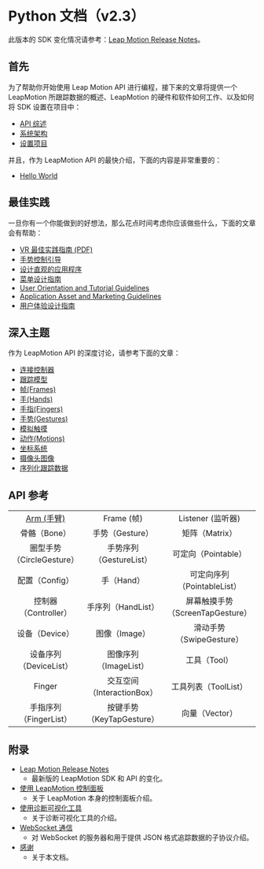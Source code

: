 # Python 文档（v2.3）
此版本的 SDK 变化情况请参考：[Leap Motion Release Notes]()。

## 首先
为了帮助你开始使用 Leap Motion API 进行编程，接下来的文章将提供一个 LeapMotion 所跟踪数据的概述、LeapMotion 的硬件和软件如何工作、以及如何将 SDK 设置在项目中：

* [API 综述](devguide/Leap_Overview.md)
* [系统架构](devguide/Leap_Architecture.md)
* [设置项目](devguide/Project_Setup.md)

并且，作为 LeapMotion API 的最快介绍，下面的内容是非常重要的：

* [Hello World](devguide/Sample_Tutorial.md)

## 最佳实践
一旦你有一个你能做到的好想法，那么花点时间考虑你应该做些什么，下面的文章会有帮助：

* [VR 最佳实践指南 (PDF)](https://developer.leapmotion.com/assets/Leap%20Motion%20VR%20Best%20Practices%20Guidelines.pdf)
* [手势控制引导](https://developer.leapmotion.com/articles/intro-to-motion-control)
* [设计直观的应用程序](https://developer.leapmotion.com/articles/designing-intuitive-applications)
* [菜单设计指南](practices/Leap_Menu_Design_Guidelines.md)
* [User Orientation and Tutorial Guidelines](practices/Leap_Orientation_and_Tutorial_Guidelines.md)
* [Application Asset and Marketing Guidelines](practices/App_Assets_and_Marketing_Guidelines.md)
* [用户体验设计指南](practices/Leap_UX_Guidelines.md)

## 深入主题
作为 LeapMotion API 的深度讨论，请参考下面的文章：

* [连接控制器](devguide/Leap_Controllers.md)
* [跟踪模型](devguide/Leap_Tracking.md)
* [帧(Frames)](devguide/Leap_Frames.md)
* [手(Hands)](devguide/Leap_Hand.md)
* [手指(Fingers)](devguide/Leap_Pointables.md)
* [手势(Gestures)](devguide/Leap_Gestures.md)
* [模拟触摸](devguide/Leap_Touch_Emulation.md)
* [动作(Motions)](devguide/Leap_Motions.md)
* [坐标系统](devguide/Leap_Coordinate_Mapping.md)
* [摄像头图像](devguide/Leap_Images.md)
* [序列化跟踪数据](devguide/Leap_Serialization.md)

## API 参考

||||
|:-:|:-:|:-:|
|[Arm (手臂)](api/Leap.Arm.md)| Frame (帧)| Listener (监听器)|
|骨骼（Bone）|手势（Gesture）|矩阵（Matrix）|
|圈型手势（CircleGesture）|手势序列（GestureList）|可定向（Pointable）|
|配置（Config）|手（Hand）|可定向序列（PointableList）|
|控制器（Controller）|手序列（HandList）|屏幕触摸手势（ScreenTapGesture）|
|设备（Device）|图像（Image）|滑动手势（SwipeGesture）|
|设备序列（DeviceList）|图像序列（ImageList）|工具（Tool）|
|Finger|交互空间（InteractionBox）|工具列表（ToolList）|
|手指序列（FingerList）|按键手势（KeyTapGesture）|向量（Vector）|

## 附录

* [Leap Motion Release Notes](supplements/SDK_Release_Notes.md) 
  - 最新版的 LeapMotion SDK 和 API 的变化。
* [使用 LeapMotion 控制面板](supplements/Leap_Application.md)
  - 关于 LeapMotion 本身的控制面板介绍。
* [使用诊断可视化工具](supplements/Leap_Visualizer.md)
  - 关于诊断可视化工具的介绍。
* [WebSocket 通信](supplements/Leap_JSON.md)
  - 对 WebSocket 的服务器和用于提供 JSON 格式追踪数据的子协议介绍。
* [感谢](supplements/Leap_Acknowledgements.md)
  - 关于本文档。
